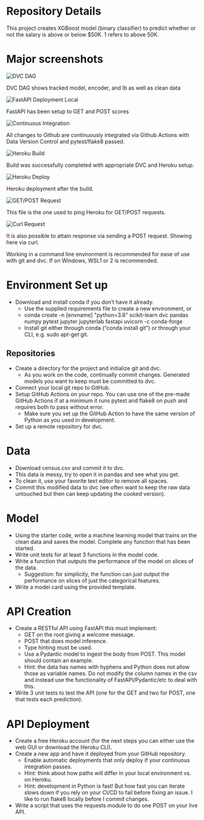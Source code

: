 # Repository Details
This project creates XGBoost model (binary classifier) to predict whether or not the salary is above or below $50K. 1 refers to above 50K.

# Major screenshots
![DVC DAG](https://github.com/jiwpark00/nd0821-c3-starter-code/blob/master/starter/screenshots/dvcdag.png)

DVC DAG shows tracked model, encoder, and lb as well as clean data

![FastAPI Deployment Local](https://github.com/jiwpark00/nd0821-c3-starter-code/blob/master/starter/screenshots/example.png)

FastAPI has been setup to GET and POST scores

![Continuous Integration](https://github.com/jiwpark00/nd0821-c3-starter-code/blob/master/starter/screenshots/continuous_integration.png)

All changes to Github are continuously integrated via Github Actions with Data Version Control and pytest/flake8 passed.

![Heroku Build](https://github.com/jiwpark00/nd0821-c3-starter-code/blob/master/starter/screenshots/successful_build.png)

Build was successfully completed with appropriate DVC and Heroku setup.

![Heroku Deploy](https://github.com/jiwpark00/nd0821-c3-starter-code/blob/master/starter/screenshots/live_get.png)

Heroku deployment after the build.

![GET/POST Request](https://github.com/jiwpark00/nd0821-c3-starter-code/blob/master/starter/screenshots/live_post.png)

This file is the one used to ping Heroku for GET/POST requests.

![Curl Request](https://github.com/jiwpark00/nd0821-c3-starter-code/blob/master/starter/screenshots/curl_post.png)

It is also possible to attain response via sending a POST request. Showing here via curl.


Working in a command line environment is recommended for ease of use with git and dvc. If on Windows, WSL1 or 2 is recommended.

# Environment Set up
* Download and install conda if you don’t have it already.
    * Use the supplied requirements file to create a new environment, or
    * conda create -n [envname] "python=3.8" scikit-learn dvc pandas numpy pytest jupyter jupyterlab fastapi uvicorn -c conda-forge
    * Install git either through conda (“conda install git”) or through your CLI, e.g. sudo apt-get git.

## Repositories
* Create a directory for the project and initialize git and dvc.
    * As you work on the code, continually commit changes. Generated models you want to keep must be committed to dvc.
* Connect your local git repo to GitHub.
* Setup GitHub Actions on your repo. You can use one of the pre-made GitHub Actions if at a minimum it runs pytest and flake8 on push and requires both to pass without error.
    * Make sure you set up the GitHub Action to have the same version of Python as you used in development.
* Set up a remote repository for dvc.

# Data
* Download census.csv and commit it to dvc.
* This data is messy, try to open it in pandas and see what you get.
* To clean it, use your favorite text editor to remove all spaces.
* Commit this modified data to dvc (we often want to keep the raw data untouched but then can keep updating the cooked version).

# Model
* Using the starter code, write a machine learning model that trains on the clean data and saves the model. Complete any function that has been started.
* Write unit tests for at least 3 functions in the model code.
* Write a function that outputs the performance of the model on slices of the data.
    * Suggestion: for simplicity, the function can just output the performance on slices of just the categorical features.
* Write a model card using the provided template.

# API Creation
*  Create a RESTful API using FastAPI this must implement:
    * GET on the root giving a welcome message.
    * POST that does model inference.
    * Type hinting must be used.
    * Use a Pydantic model to ingest the body from POST. This model should contain an example.
   	 * Hint: the data has names with hyphens and Python does not allow those as variable names. Do not modify the column names in the csv and instead use the functionality of FastAPI/Pydantic/etc to deal with this.
* Write 3 unit tests to test the API (one for the GET and two for POST, one that tests each prediction).

# API Deployment
* Create a free Heroku account (for the next steps you can either use the web GUI or download the Heroku CLI).
* Create a new app and have it deployed from your GitHub repository.
    * Enable automatic deployments that only deploy if your continuous integration passes.
    * Hint: think about how paths will differ in your local environment vs. on Heroku.
    * Hint: development in Python is fast! But how fast you can iterate slows down if you rely on your CI/CD to fail before fixing an issue. I like to run flake8 locally before I commit changes.
* Write a script that uses the requests module to do one POST on your live API.
